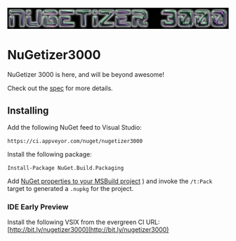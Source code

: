 ![Nugetizer-3000 Logo](https://raw.githubusercontent.com/NuGet/NuGet.Build.Packaging/master/Nugetizer-3000.png)

# NuGetizer3000

NuGetizer 3000 is here, and will be beyond awesome!

Check out the [spec](https://github.com/NuGet/Home/wiki/NuGetizer-3000) for more details.

## Installing

Add the following NuGet feed to Visual Studio:

    https://ci.appveyor.com/nuget/nugetizer3000

Install the following package:

    Install-Package NuGet.Build.Packaging

Add [NuGet properties to your MSBuild project](https://github.com/NuGet/Home/wiki/Adding-nuget-pack-as-a-msbuild-target) 
) and invoke the `/t:Pack` target to generated a `.nupkg` for the project.

### IDE Early Preview

Install the following VSIX from the evergreen CI URL: [http://bit.ly/nugetizer3000](http://bit.ly/nugetizer3000)